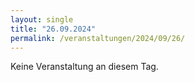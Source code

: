 ```yaml
---
layout: single
title: "26.09.2024"
permalink: /veranstaltungen/2024/09/26/
---
```


Keine Veranstaltung an diesem Tag.
